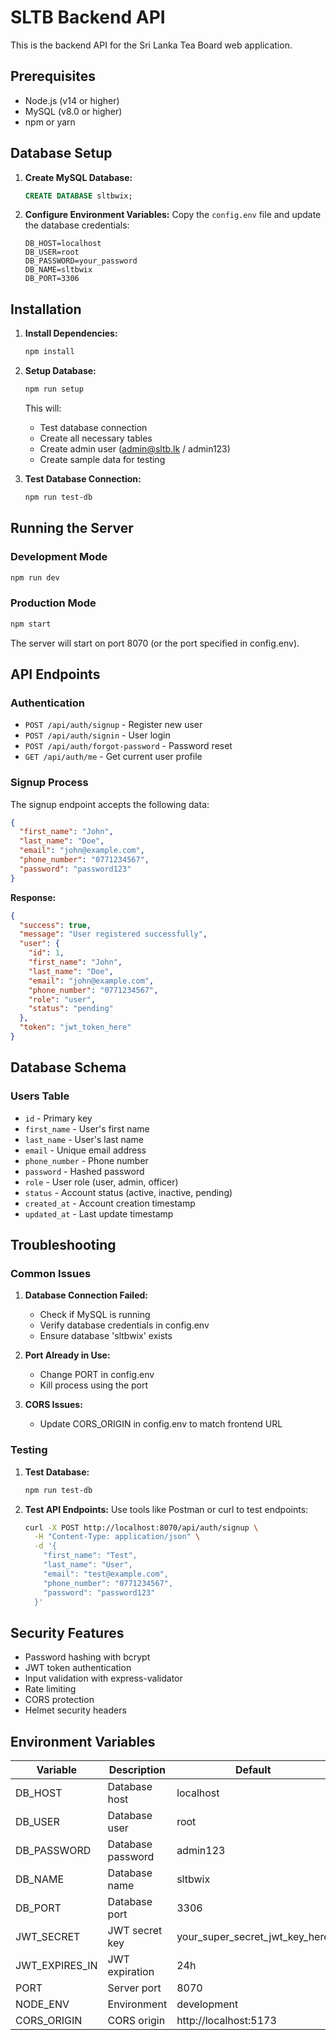 # SLTB Backend API

This is the backend API for the Sri Lanka Tea Board web application.

## Prerequisites

- Node.js (v14 or higher)
- MySQL (v8.0 or higher)
- npm or yarn

## Database Setup

1. **Create MySQL Database:**
   ```sql
   CREATE DATABASE sltbwix;
   ```

2. **Configure Environment Variables:**
   Copy the `config.env` file and update the database credentials:
   ```env
   DB_HOST=localhost
   DB_USER=root
   DB_PASSWORD=your_password
   DB_NAME=sltbwix
   DB_PORT=3306
   ```

## Installation

1. **Install Dependencies:**
   ```bash
   npm install
   ```

2. **Setup Database:**
   ```bash
   npm run setup
   ```
   This will:
   - Test database connection
   - Create all necessary tables
   - Create admin user (admin@sltb.lk / admin123)
   - Create sample data for testing

3. **Test Database Connection:**
   ```bash
   npm run test-db
   ```

## Running the Server

### Development Mode
```bash
npm run dev
```

### Production Mode
```bash
npm start
```

The server will start on port 8070 (or the port specified in config.env).

## API Endpoints

### Authentication
- `POST /api/auth/signup` - Register new user
- `POST /api/auth/signin` - User login
- `POST /api/auth/forgot-password` - Password reset
- `GET /api/auth/me` - Get current user profile

### Signup Process

The signup endpoint accepts the following data:
```json
{
  "first_name": "John",
  "last_name": "Doe",
  "email": "john@example.com",
  "phone_number": "0771234567",
  "password": "password123"
}
```

**Response:**
```json
{
  "success": true,
  "message": "User registered successfully",
  "user": {
    "id": 1,
    "first_name": "John",
    "last_name": "Doe",
    "email": "john@example.com",
    "phone_number": "0771234567",
    "role": "user",
    "status": "pending"
  },
  "token": "jwt_token_here"
}
```

## Database Schema

### Users Table
- `id` - Primary key
- `first_name` - User's first name
- `last_name` - User's last name
- `email` - Unique email address
- `phone_number` - Phone number
- `password` - Hashed password
- `role` - User role (user, admin, officer)
- `status` - Account status (active, inactive, pending)
- `created_at` - Account creation timestamp
- `updated_at` - Last update timestamp

## Troubleshooting

### Common Issues

1. **Database Connection Failed:**
   - Check if MySQL is running
   - Verify database credentials in config.env
   - Ensure database 'sltbwix' exists

2. **Port Already in Use:**
   - Change PORT in config.env
   - Kill process using the port

3. **CORS Issues:**
   - Update CORS_ORIGIN in config.env to match frontend URL

### Testing

1. **Test Database:**
   ```bash
   npm run test-db
   ```

2. **Test API Endpoints:**
   Use tools like Postman or curl to test endpoints:
   ```bash
   curl -X POST http://localhost:8070/api/auth/signup \
     -H "Content-Type: application/json" \
     -d '{
       "first_name": "Test",
       "last_name": "User",
       "email": "test@example.com",
       "phone_number": "0771234567",
       "password": "password123"
     }'
   ```

## Security Features

- Password hashing with bcrypt
- JWT token authentication
- Input validation with express-validator
- Rate limiting
- CORS protection
- Helmet security headers

## Environment Variables

| Variable | Description | Default |
|----------|-------------|---------|
| DB_HOST | Database host | localhost |
| DB_USER | Database user | root |
| DB_PASSWORD | Database password | admin123 |
| DB_NAME | Database name | sltbwix |
| DB_PORT | Database port | 3306 |
| JWT_SECRET | JWT secret key | your_super_secret_jwt_key_here |
| JWT_EXPIRES_IN | JWT expiration | 24h |
| PORT | Server port | 8070 |
| NODE_ENV | Environment | development |
| CORS_ORIGIN | CORS origin | http://localhost:5173 | 